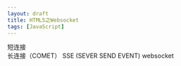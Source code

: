 ```yaml
---
layout: draft
title: HTML5之Websocket 
tags: [JavaScript]
---
```



短连接  
长连接（COMET）
SSE (SEVER SEND EVENT)
websocket
